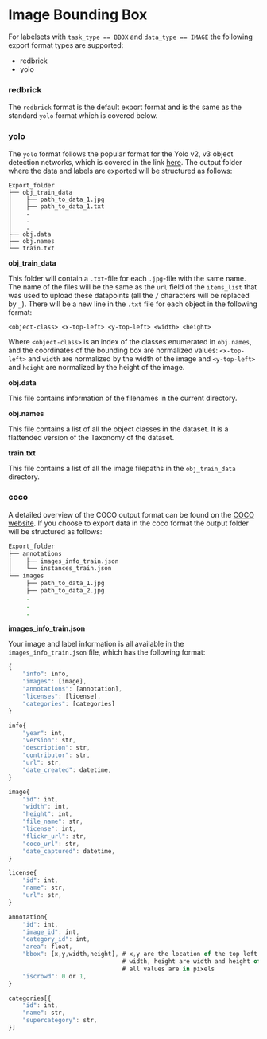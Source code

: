 # Image Bounding Box

For labelsets with `task_type == BBOX` and `data_type == IMAGE` the following export format types are supported:

* redbrick
* yolo

### redbrick <a id="redbrick"></a>

The `redbrick` format is the default export format and is the same as the standard `yolo` format which is covered below.

### yolo <a id="yolo"></a>

The `yolo` format follows the popular format for the Yolo v2, v3 object detection networks, which is covered in the link [here](https://github.com/AlexeyAB/darknet). The output folder where the data and labels are exported will be structured as follows:

```text
Export_folder
├── obj_train_data
│    ├── path_to_data_1.jpg
│    ├── path_to_data_1.txt
│    .
│    .
│    .
├── obj.data
├── obj.names
└── train.txt
```

**obj\_train\_data**

This folder will contain a `.txt`-file for each `.jpg`-file with the same name. The name of the files will be the same as the `url` field of the `items_list` that was used to upload these datapoints \(all the `/` characters will be replaced by `_`\). There will be a new line in the `.txt` file for each object in the following format:

`<object-class> <x-top-left> <y-top-left> <width> <height>`

Where `<object-class>` is an index of the classes enumerated in `obj.names`, and the coordinates of the bounding box are normalized values: `<x-top-left>` and `width` are normalized by the width of the image and `<y-top-left>` and `height` are normalized by the height of the image.

**obj.data**

This file contains information of the filenames in the current directory.

**obj.names**

This file contains a list of all the object classes in the dataset. It is a flattended version of the Taxonomy of the dataset.

**train.txt**

This file contains a list of all the image filepaths in the `obj_train_data` directory.

### coco <a id="coco"></a>

A detailed overview of the COCO output format can be found on the [COCO website](https://cocodataset.org/#format-data). If you choose to export data in the coco format the output folder will be structured as follows:

```bash
Export_folder
├── annotations
│    ├── images_info_train.json
│    └── instances_train.json
└── images
     ├── path_to_data_1.jpg
     ├── path_to_data_2.jpg
     .
     .
     .
```

**images\_info\_train.json**

Your image and label information is all available in the `images_info_train.json` file, which has the following format:

```javascript
{
    "info": info,
    "images": [image],
    "annotations": [annotation],
    "licenses": [license],
    "categories": [categories]
}

info{
    "year": int,
    "version": str,
    "description": str,
    "contributor": str,
    "url": str,
    "date_created": datetime,
}

image{
    "id": int,
    "width": int,
    "height": int,
    "file_name": str,
    "license": int,
    "flickr_url": str,
    "coco_url": str,
    "date_captured": datetime,
}

license{
    "id": int,
    "name": str,
    "url": str,
}

annotation{
    "id": int,
    "image_id": int,
    "category_id": int,
    "area": float,
    "bbox": [x,y,width,height], # x,y are the location of the top left of the bbox
                                # width, height are width and height of bbox
                                # all values are in pixels
    "iscrowd": 0 or 1,
}

categories[{
    "id": int,
    "name": str,
    "supercategory": str,
}]
```

